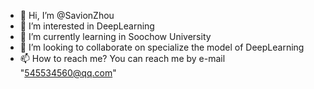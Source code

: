 - 👋 Hi, I’m @SavionZhou
- 👀 I’m interested in DeepLearning
- 🌱 I’m currently learning in Soochow University
- 💞️ I’m looking to collaborate on specialize the model of DeepLearning
- 📫 How to reach me? You can reach me by e-mail "545534560@qq.com"

<!---
SavionZhou/SavionZhou is a ✨ special ✨ repository because its `README.md` (this file) appears on your GitHub profile.
You can click the Preview link to take a look at your changes.
--->
